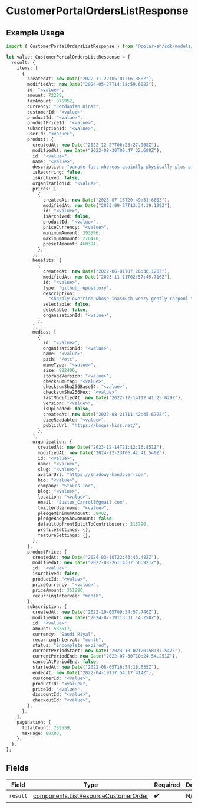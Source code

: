 # CustomerPortalOrdersListResponse

## Example Usage

```typescript
import { CustomerPortalOrdersListResponse } from "@polar-sh/sdk/models/operations";

let value: CustomerPortalOrdersListResponse = {
  result: {
    items: [
      {
        createdAt: new Date("2022-11-22T05:01:16.388Z"),
        modifiedAt: new Date("2024-05-27T14:18:59.602Z"),
        id: "<value>",
        amount: 72288,
        taxAmount: 875952,
        currency: "Jordanian Dinar",
        customerId: "<value>",
        productId: "<value>",
        productPriceId: "<value>",
        subscriptionId: "<value>",
        userId: "<value>",
        product: {
          createdAt: new Date("2022-12-27T06:23:27.908Z"),
          modifiedAt: new Date("2022-08-30T00:47:32.608Z"),
          id: "<value>",
          name: "<value>",
          description: "parade fast whereas quaintly physically plus pfft",
          isRecurring: false,
          isArchived: false,
          organizationId: "<value>",
          prices: [
            {
              createdAt: new Date("2023-07-16T20:49:51.680Z"),
              modifiedAt: new Date("2023-09-27T13:34:39.199Z"),
              id: "<value>",
              isArchived: false,
              productId: "<value>",
              priceCurrency: "<value>",
              minimumAmount: 393596,
              maximumAmount: 270470,
              presetAmount: 460394,
            },
          ],
          benefits: [
            {
              createdAt: new Date("2022-06-01T07:26:36.126Z"),
              modifiedAt: new Date("2023-11-11T02:57:45.716Z"),
              id: "<value>",
              type: "github_repository",
              description:
                "sharply override whose inasmuch weary gently carpool too",
              selectable: false,
              deletable: false,
              organizationId: "<value>",
            },
          ],
          medias: [
            {
              id: "<value>",
              organizationId: "<value>",
              name: "<value>",
              path: "/etc",
              mimeType: "<value>",
              size: 822406,
              storageVersion: "<value>",
              checksumEtag: "<value>",
              checksumSha256Base64: "<value>",
              checksumSha256Hex: "<value>",
              lastModifiedAt: new Date("2022-12-14T12:41:25.029Z"),
              version: "<value>",
              isUploaded: false,
              createdAt: new Date("2022-08-21T11:42:45.672Z"),
              sizeReadable: "<value>",
              publicUrl: "https://bogus-kiss.net/",
            },
          ],
          organization: {
            createdAt: new Date("2023-12-14T21:12:16.851Z"),
            modifiedAt: new Date("2024-12-23T06:42:41.549Z"),
            id: "<value>",
            name: "<value>",
            slug: "<value>",
            avatarUrl: "https://shadowy-handover.com",
            bio: "<value>",
            company: "Stokes Inc",
            blog: "<value>",
            location: "<value>",
            email: "Justus_Carroll@gmail.com",
            twitterUsername: "<value>",
            pledgeMinimumAmount: 38402,
            pledgeBadgeShowAmount: false,
            defaultUpfrontSplitToContributors: 215790,
            profileSettings: {},
            featureSettings: {},
          },
        },
        productPrice: {
          createdAt: new Date("2024-03-10T22:43:43.482Z"),
          modifiedAt: new Date("2022-08-26T14:07:50.921Z"),
          id: "<value>",
          isArchived: false,
          productId: "<value>",
          priceCurrency: "<value>",
          priceAmount: 361280,
          recurringInterval: "month",
        },
        subscription: {
          createdAt: new Date("2022-10-05T09:34:57.740Z"),
          modifiedAt: new Date("2024-07-19T13:31:14.258Z"),
          id: "<value>",
          amount: 533517,
          currency: "Saudi Riyal",
          recurringInterval: "month",
          status: "incomplete_expired",
          currentPeriodStart: new Date("2023-10-02T20:58:37.542Z"),
          currentPeriodEnd: new Date("2022-07-30T10:24:54.251Z"),
          cancelAtPeriodEnd: false,
          startedAt: new Date("2022-08-05T16:54:18.635Z"),
          endedAt: new Date("2022-04-19T17:54:17.414Z"),
          customerId: "<value>",
          productId: "<value>",
          priceId: "<value>",
          discountId: "<value>",
          checkoutId: "<value>",
        },
      },
    ],
    pagination: {
      totalCount: 759559,
      maxPage: 88180,
    },
  },
};
```

## Fields

| Field                                                                                        | Type                                                                                         | Required                                                                                     | Description                                                                                  |
| -------------------------------------------------------------------------------------------- | -------------------------------------------------------------------------------------------- | -------------------------------------------------------------------------------------------- | -------------------------------------------------------------------------------------------- |
| `result`                                                                                     | [components.ListResourceCustomerOrder](../../models/components/listresourcecustomerorder.md) | :heavy_check_mark:                                                                           | N/A                                                                                          |